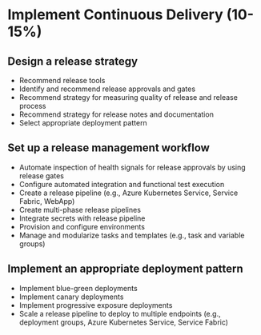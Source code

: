 # Implement Continuous Delivery (10-15%)
## Design a release strategy
- Recommend release tools
- Identify and recommend release approvals and gates
- Recommend strategy for measuring quality of release and release process
- Recommend strategy for release notes and documentation
- Select appropriate deployment pattern
## Set up a release management workflow
- Automate inspection of health signals for release approvals by using release gates
- Configure automated integration and functional test execution
- Create a release pipeline (e.g., Azure Kubernetes Service, Service Fabric, WebApp)
- Create multi-phase release pipelines
- Integrate secrets with release pipeline
- Provision and configure environments
- Manage and modularize tasks and templates (e.g., task and variable groups)
## Implement an appropriate deployment pattern
- Implement blue-green deployments
- Implement canary deployments
- Implement progressive exposure deployments
- Scale a release pipeline to deploy to multiple endpoints (e.g., deployment groups, Azure Kubernetes Service, Service Fabric)